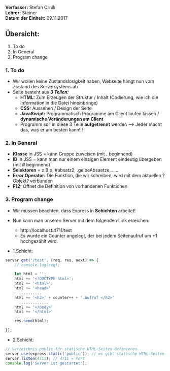 **Verfasser:** Stefan Ornik   
**Lehrer:** Steiner   
**Datum der Einheit:** 09.11.2017
   
## Übersicht: 

1. To do
2. In General
3. Program change

### 1. To do
- Wir wollen keine Zustandslosigkeit haben, Webseite hängt nun vom Zustand des Serversystems ab
- Seite besteht aus **_3 Teilen:_**
    - **HTML:** Zum Erzeugen der Struktur / Inhalt (Codierung, wie ich die Information in die Datei hineinbringe)
    - **CSS:** Aussehen / Design der Seite 
    - **JavaScript:** Programmatisch Programme am Client laufen lassen / **dynamische Veränderungen am Client**
    - Programm soll in diese 3 Teile **aufgetrennt** werden --> Jeder macht das, was er am besten kann!!!

### 2. In General
- **Klasse** in JSS = kann Gruppe zuweisen (mit **.** beginnend)
- **ID** in JSS = kann man nur einem einzigen Element eindeutig übergeben (mit **#** beginnend)
- **Selektoren** = z.B p, #absatz2, .gelbeAbsaetze,......
- **Error Operator:** Die Funktion, die wir schreiben, wird mit dem aktuellen ?Objekt? verbunden
- **F12:** Öffnet die Definition von vorhandenen Funktionen

### 3. Program change
- Wir müssen beachten, dass Express in **Schichten** arbeitet!
- Nun kann man unseren Server mit dem folgenden Link erreichen:
   - http://localhost:4711/test 
   - Es wurde ein Counter angelegt, der bei jedem Seitenaufruf um +1 hochgezählt wird.

- 1.Schicht:

```javascript
server.get('/test', (req, res, next) => {
    // console.log(req);

    let html = '';
    html += '<!DOCTYPE html>';
    html += '<html>';
    html += '<head>'
      ..........
    html += '<h2>' + counter++ + '.Aufruf </h2>'
      .............
    html += '</body>'
    html += '</html>'

    res.send(html);

});
```
- 2.Schicht:

```javascript
// Verzeichnis public für statische HTML-Seiten definieren
server.use(express.static('public')); // es gibt statische HTML-Seiten im Verzeichnis Public
server.listen(4711); // 4711 = Port
console.log('Server ist gestartet');
```




